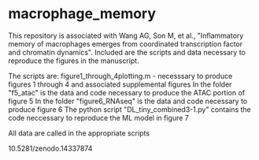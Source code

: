 # macrophage_memory

This repository is associated with Wang AG, Son M, et al., "Inflammatory memory of macrophages emerges from coordinated transcription factor and chromatin dynamics". Included are the scripts and data necessary to reproduce the figures in the manuscript.

The scripts are:
figure1_through_4plotting.m - necesssary to produce figures 1 through 4 and associated supplemental figures
In the folder "f5_atac" is the data and code necessary to produce the ATAC portion of figure 5
In the folder "figure6_RNAseq" is the data and code necessary to produce figure 6
The python script "DL_tiny_combined3-1.py" contains the code neccessary to reproduce the ML model in figure 7

All data are called in the appropriate scripts

10.5281/zenodo.14337874

